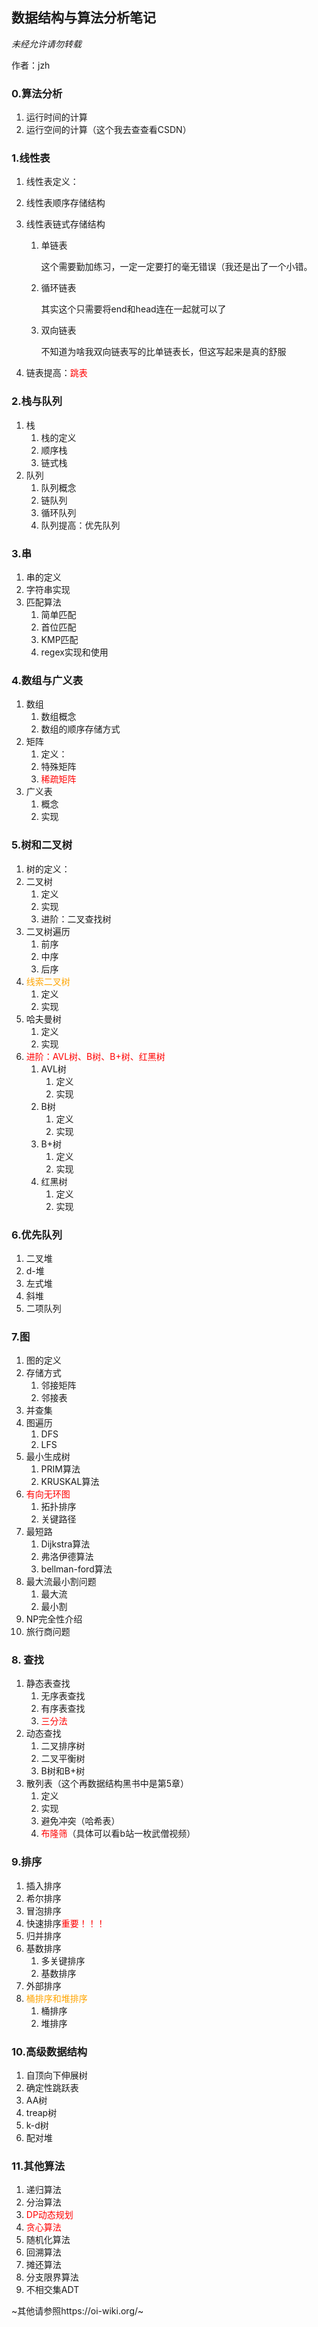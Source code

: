 ## 数据结构与算法分析笔记

*未经允许请勿转载*

作者：jzh

### 0.算法分析

1. 运行时间的计算
2. 运行空间的计算（这个我去查查看CSDN）

### 1.线性表

1. 线性表定义：
2. 线性表顺序存储结构
3. 线性表链式存储结构
   1. 单链表
   
      这个需要勤加练习，一定一定要打的毫无错误（我还是出了一个小错。
   
   
   2. 循环链表
   
      其实这个只需要将end和head连在一起就可以了
   

   3. 双向链表
   
      不知道为啥我双向链表写的比单链表长，但这写起来是真的舒服
   
4. 链表提高：<font color=red>跳表</font>

### 2.栈与队列

1. 栈
   1. 栈的定义
   2. 顺序栈
   3. 链式栈
2. 队列
   1. 队列概念
   2. 链队列
   3. 循环队列
   4. 队列提高：优先队列

### 3.串

1. 串的定义
2. 字符串实现
3. 匹配算法
   1. 简单匹配
   2. 首位匹配
   3. KMP匹配
   4. regex实现和使用

### 4.数组与广义表

1. 数组
   1. 数组概念
   2. 数组的顺序存储方式
2. 矩阵
   1. 定义：
   2. 特殊矩阵
   3. <font color=red>稀疏矩阵</font>
3. 广义表
   1. 概念
   2. 实现

### 5.树和二叉树

1. 树的定义：
2. 二叉树
   1. 定义
   2. 实现
   3. 进阶：二叉查找树
3. 二叉树遍历
   1. 前序
   2. 中序
   3. 后序
4. <font color =orange>线索二叉树</font>
   1. 定义
   2. 实现
5. 哈夫曼树
   1. 定义
   2. 实现
6. <font color= red>进阶：AVL树、B树、B+树、红黑树</font>
   1. AVL树
      1. 定义
      2. 实现
   2. B树
      1. 定义
      2. 实现
   3. B+树
      1. 定义
      2. 实现
   4. 红黑树
      1. 定义
      2. 实现

### 6.优先队列

1. 二叉堆
2. d-堆
3. 左式堆
4. 斜堆
5. 二项队列

### 7.图

1. 图的定义
2. 存储方式
   1. 邻接矩阵
   2. 邻接表
3. 并查集
4. 图遍历
   1. DFS
   2. LFS
5. 最小生成树
   1. PRIM算法
   2. KRUSKAL算法
6. <font color=red>有向无环图</font>
   1. 拓扑排序
   2. 关键路径
7. 最短路
   1. Dijkstra算法
   2. 弗洛伊德算法
   3. bellman-ford算法
8. 最大流最小割问题
   1. 最大流
   2. 最小割
9. NP完全性介绍
10. 旅行商问题

### 8. 查找

1. 静态表查找
   1. 无序表查找
   2. 有序表查找
   3. <font color=red>三分法</font>
2. 动态查找
   1. 二叉排序树
   2. 二叉平衡树
   3. B树和B+树
3. 散列表（这个再数据结构黑书中是第5章）
   1. 定义
   2. 实现
   3. 避免冲突（哈希表）
   4. <font color=red>布隆筛</font>（具体可以看b站一枚武僧视频）

### 9.排序

1. 插入排序
2. 希尔排序
3. 冒泡排序
4. 快速排序<font color=red>重要！！！</font>
5. 归并排序
6. 基数排序
   1. 多关键排序
   2. 基数排序
7. 外部排序
8. <font color=orange>桶排序和堆排序</font>
   1. 桶排序
   2. 堆排序

### 10.高级数据结构

1. 自顶向下伸展树
2. 确定性跳跃表
3. AA树
4. treap树
5. k-d树
6. 配对堆

### 11.其他算法

1. 递归算法
2. 分治算法
3. <font color=red>DP动态规划</font>
4. <font color=red>贪心算法</font>
5. 随机化算法
6. 回溯算法
7. 摊还算法
8. 分支限界算法
9. 不相交集ADT

~其他请参照https://oi-wiki.org/~



